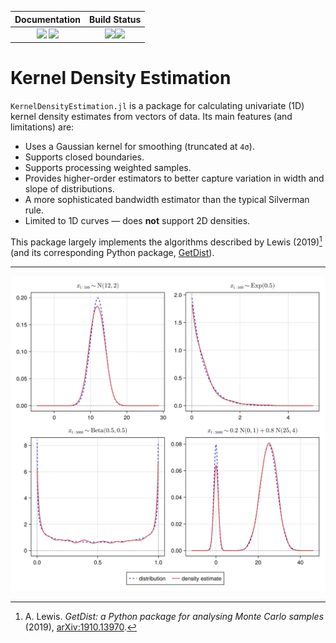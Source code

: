 | **Documentation**                                                         | **Build Status**                                     |
|:-------------------------------------------------------------------------:|:----------------------------------------------------:|
| [![][docs-stable-img]][docs-stable-url] [![][docs-dev-img]][docs-dev-url] | [![][ci-img]][ci-url][![][codecov-img]][codecov-url] |

# Kernel Density Estimation

`KernelDensityEstimation.jl` is a package for calculating univariate (1D) kernel density estimates from vectors
of data.
Its main features (and limitations) are:

- Uses a Gaussian kernel for smoothing (truncated at ``4σ``).
- Supports closed boundaries.
- Supports processing weighted samples.
- Provides higher-order estimators to better capture variation in width and slope of distributions.
- A more sophisticated bandwidth estimator than the typical Silverman rule.
- Limited to 1D curves — does **not** support 2D densities.

This package largely implements the algorithms described by Lewis (2019)[^1]
(and its corresponding Python package, [GetDist](https://pypi.org/project/getdist/)).

[^1]: A. Lewis. _GetDist: a Python package for analysing Monte Carlo samples_ (2019),
      [arXiv:1910.13970](https://arxiv.org/abs/1910.13970).

---

![Four-panel plot showing KDEs of simple normal, exponential, beta, and gaussian mixture-model samples](docs/src/showcase/simple_distributions/index.svg)

[docs-stable-img]: https://img.shields.io/badge/docs-stable-blue.svg
[docs-stable-url]: https://jmert.github.io/KernelDensityEstimation.jl/stable
[docs-dev-img]: https://img.shields.io/badge/docs-dev-blue.svg
[docs-dev-url]: https://jmert.github.io/KernelDensityEstimation.jl/dev

[ci-img]: https://github.com/jmert/KernelDensityEstimation.jl/actions
[ci-url]: https://github.com/jmert/KernelDensityEstimation.jl/workflows/CI/badge.svg

[codecov-img]: https://codecov.io/gh/jmert/KernelDensityEstimation.jl/branch/master/graph/badge.svg
[codecov-url]: https://codecov.io/gh/jmert/KernelDensityEstimation.jl

